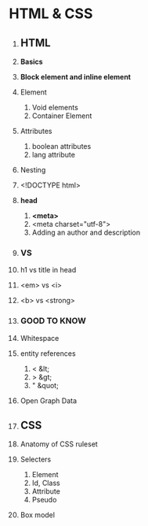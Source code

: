 # **HTML & CSS**

1. ## **HTML**

1. **Basics**
1. **Block element and inline element**
1. Element
    1. Void elements
    1. Container Element
1. Attributes
    1. boolean attributes
    1. lang attribute
1. Nesting
1. \<\!DOCTYPE html\>
1. **head**

    1. **\<meta\>**
    1. \<meta charset="utf-8"\>
    1. Adding an author and description

1. ### **VS**

1. h1 vs title in head
1. \<em\> vs \<i\>
1. \<b\> vs \<strong\>

1. ### **GOOD TO KNOW**

1. Whitespace
1. entity references
    1. \< \&lt;
    1. \> \&gt;
    1. " \&quot;
1. Open Graph Data

1. ## **CSS**

1. Anatomy of CSS ruleset
1. Selecters
    1. Element
    1. Id, Class
    1. Attribute
    1. Pseudo
1. Box model

